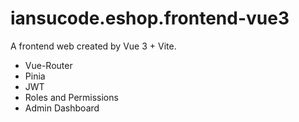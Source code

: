 # iansucode.eshop.frontend-vue3

A frontend web created by Vue 3 + Vite.
+ Vue-Router
+ Pinia
+ JWT
+ Roles and Permissions
+ Admin Dashboard


